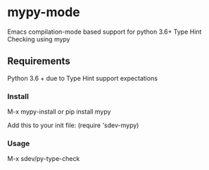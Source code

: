 # mypy-mode
Emacs compilation-mode based support for python 3.6+ Type Hint Checking using  mypy

## Requirements

Python 3.6 + due to Type Hint support expectations

### Install 

M-x mypy-install  or pip install mypy

Add this to your init file:
(require 'sdev-mypy)

### Usage

M-x sdev/py-type-check



